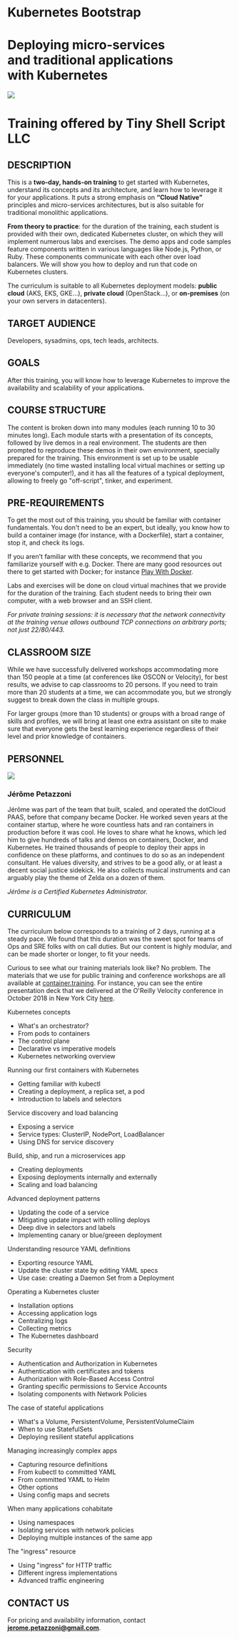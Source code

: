 # Kubernetes Bootstrap

# Deploying micro-services <br/> and traditional applications <br/> with Kubernetes

<img src="velocity2.jpg" class="front" />

# Training offered by Tiny Shell Script LLC

<div class="pagebreak">
</div>

## DESCRIPTION

This is a **two-day, hands-on training** to get started with Kubernetes,
understand its concepts and its architecture, and learn how to leverage it
for your applications. It puts a strong emphasis on **“Cloud Native”** principles
and micro-services architectures, but is also suitable for traditional
monolithic applications.

**From theory to practice**: for the duration of the training, each student is
provided with their own, dedicated Kubernetes cluster, on which they
will implement numerous labs and exercises. The demo apps and code
samples feature components written in various languages like Node.js,
Python, or Ruby. These components communicate with each other over
load balancers. We will show you how to deploy and run that code
on Kubernetes clusters.

The curriculum is suitable to all Kubernetes deployment models:
**public cloud** (AKS, EKS, GKE…), **private cloud** (OpenStack…),
or **on-premises** (on your own servers in datacenters).

## TARGET AUDIENCE

Developers, sysadmins, ops, tech leads, architects.


## GOALS

After this training, you will know how to leverage Kubernetes to
improve the availability and scalability of your applications.


## COURSE STRUCTURE

The content is broken down into many modules (each running 10 to 30 minutes long).
Each module starts with a presentation of its concepts, followed by live demos
in a real environment. The students are then prompted to reproduce these demos
in their own environment, specially prepared for the training. This environment
is set up to be usable immediately (no time wasted installing local virtual
machines or setting up everyone's computer!), and it has all the features of
a typical deployment, allowing to freely go "off-script", tinker, and experiment.

<div class="pagebreak">
</div>

## PRE-REQUIREMENTS

To get the most out of this training, you should be familiar with container
fundamentals. You don't need to be an expert, but ideally, you know how to build
a container image (for instance, with a Dockerfile), start a container, stop it,
and check its logs.

If you aren't familiar with these concepts, we recommend that you familiarize
yourself with e.g. Docker. There are many good resources out there to get
started with Docker; for instance [Play With Docker](https://training.play-with-docker.com/beginner-linux/).

Labs and exercises will be done on cloud virtual machines that we provide
for the duration of the training. Each student needs to bring their own
computer, with a web browser and an SSH client.

*For private training sessions: it is necessary that the network
connectivity at the training venue allows outbound TCP connections
on arbitrary ports; not just 22/80/443.*


## CLASSROOM SIZE

While we have successfully delivered workshops accommodating more
than 150 people at a time (at conferences like OSCON or Velocity),
for best results, we advise to cap classrooms to 20 persons.
If you need to train more than 20 students at a time, we can
accommodate you, but we strongly suggest to break down the class
in multiple groups.

For larger groups (more than 10 students) or groups with a broad
range of skills and profiles, we will bring at least one extra
assistant on site to make sure that everyone gets the best learning
experience regardless of their level and prior knowledge of containers.


## PERSONNEL

<img src="jerome.jpg" class="mugshot" />

### Jérôme Petazzoni

Jérôme was part of the team that built, scaled, and operated the dotCloud PAAS, before that company became Docker. He worked seven years at the container startup, where he wore countless hats and ran containers in production before it was cool. He loves to share what he knows, which led him to give hundreds of talks and demos on containers, Docker, and Kubernetes. He trained thousands of people to deploy their apps in confidence on these platforms, and continues to do so as an independent consultant. He values diversity, and strives to be a good ally, or at least a decent social justice sidekick. He also collects musical instruments and can arguably play the theme of Zelda on a dozen of them.

*Jérôme is a Certified Kubernetes Administrator.*

<div class="pagebreak">
</div>

## CURRICULUM

The curriculum below corresponds to a training of 2 days, running
at a steady pace. We found that this duration was the sweet spot
for teams of Ops and SRE folks with on call duties. But our content
is highly modular, and can be made shorter or longer, to fit your needs.

Curious to see what our training materials look like?
No problem. The materials that we use for public training
and conference workshops are all available at
[container.training](https://container.training/).
For instance, you can see
the entire presentation deck that we delivered at the
O'Reilly Velocity conference in October 2018 in New York City
[here](https://k8s2d.container.training/).

<div class="curriculum" markdown="1">
<div markdown="1">

Kubernetes concepts

- What's an orchestrator?
- From pods to containers
- The control plane
- Declarative vs imperative models
- Kubernetes networking overview

Running our first containers with Kubernetes

- Getting familiar with kubectl
- Creating a deployment, a replica set, a pod
- Introduction to labels and selectors

Service discovery and load balancing

- Exposing a service
- Service types: ClusterIP, NodePort, LoadBalancer
- Using DNS for service discovery

Build, ship, and run a microservices app

- Creating deployments
- Exposing deployments internally and externally
- Scaling and load balancing

Advanced deployment patterns

- Updating the code of a service
- Mitigating update impact with rolling deploys
- Deep dive in selectors and labels
- Implementing canary or blue/greeen deployment

Understanding resource YAML definitions

- Exporting resource YAML
- Update the cluster state by editing YAML specs
- Use case: creating a Daemon Set from a Deployment

Operating a Kubernetes cluster

- Installation options
- Accessing application logs
- Centralizing logs
- Collecting metrics
- The Kubernetes dashboard

Security

- Authentication and Authorization in Kubernetes
- Authentication with certificates and tokens
- Authorization with Role-Based Access Control
- Granting specific permissions to Service Accounts
- Isolating components with Network Policies

The case of stateful applications

- What's a Volume, PersistentVolume, PersistentVolumeClaim
- When to use StatefulSets
- Deploying resilient stateful applications

Managing increasingly complex apps

- Capturing resource definitions
- From kubectl to committed YAML
- From committed YAML to Helm
- Other options
- Using config maps and secrets

When many applications cohabitate

- Using namespaces
- Isolating services with network policies
- Deploying multiple instances of the same app

The "ingress" resource

- Using "ingress" for HTTP traffic
- Different ingress implementations
- Advanced traffic engineering

</div>
</div>

## CONTACT US

For pricing and availability information, contact
**[jerome.petazzoni@gmail.com](mailto:jerome.petazzoni@gmail.com)**.

